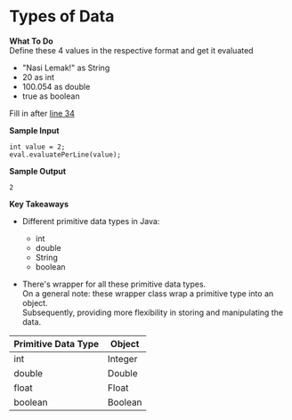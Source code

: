 # Types of Data

**What To Do**  
Define these 4 values in the respective format and get it evaluated  
  
- "Nasi Lemak!" as String
- 20 as int
- 100.054 as double
- true as boolean

Fill in after [line 34](https://github.com/CertifaiAI/java-fundamentals/blob/master/java-core/src/main/java/ai/certifai/basic/ex6/DataTypes.java#L34)

**Sample Input**  

```
int value = 2;      
eval.evaluatePerLine(value);
```

**Sample Output** 

```
2
```

**Key Takeaways**

- Different primitive data types in Java: 
    - int
    - double
    - String
    - boolean  
    
- There's wrapper for all these primitive data types.    
  On a general note: these wrapper class wrap a primitive type into an object.    
  Subsequently, providing more flexibility in storing and manipulating the data.  
    
| Primitive Data Type | Object |
| --- | ----------- |
| int | Integer |
| double | Double |
| float | Float |
| boolean  | Boolean |
    
